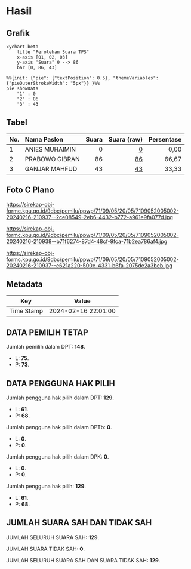 # Hasil

## Grafik

```mermaid
xychart-beta
    title "Perolehan Suara TPS"
    x-axis [01, 02, 03]
    y-axis "Suara" 0 --> 86
    bar [0, 86, 43]
```

```mermaid
%%{init: {"pie": {"textPosition": 0.5}, "themeVariables": {"pieOuterStrokeWidth": "5px"}} }%%
pie showData
    "1" : 0
    "2" : 86
    "3" : 43
```

## Tabel

| No. | Nama Paslon    | Suara | Suara (raw) | Persentase |
|:--- |:-------------- | -----:| -----------:| ----------:|
| 1   | ANIES MUHAIMIN | 0     | [0][p-1]    | 0,00       |
| 2   | PRABOWO GIBRAN | 86    | [86][p-2]   | 66,67      |
| 3   | GANJAR MAHFUD  | 43    | [43][p-3]   | 33,33      |


[p-1]: https://github.com/gigit-pemilu/pemilu-2024-71-sulawesi-utara/blob/main/pilpres/hitung-suara/sub/71-sulawesi-utara/sub/09-kep-siau-tagulandang-biaro/sub/05-siau-barat-selatan/sub/2005-makoa/sub/002-tps/sub/paslon-1.txt
[p-2]: https://github.com/gigit-pemilu/pemilu-2024-71-sulawesi-utara/blob/main/pilpres/hitung-suara/sub/71-sulawesi-utara/sub/09-kep-siau-tagulandang-biaro/sub/05-siau-barat-selatan/sub/2005-makoa/sub/002-tps/sub/paslon-2.txt
[p-3]: https://github.com/gigit-pemilu/pemilu-2024-71-sulawesi-utara/blob/main/pilpres/hitung-suara/sub/71-sulawesi-utara/sub/09-kep-siau-tagulandang-biaro/sub/05-siau-barat-selatan/sub/2005-makoa/sub/002-tps/sub/paslon-3.txt

## Foto C Plano

https://sirekap-obj-formc.kpu.go.id/9dbc/pemilu/ppwp/71/09/05/20/05/7109052005002-20240216-210937--2ce08549-2eb6-4432-b772-a961e9fa077d.jpg

https://sirekap-obj-formc.kpu.go.id/9dbc/pemilu/ppwp/71/09/05/20/05/7109052005002-20240216-210938--b71f6274-87d4-48cf-9fca-71b2ea786af4.jpg

https://sirekap-obj-formc.kpu.go.id/9dbc/pemilu/ppwp/71/09/05/20/05/7109052005002-20240216-210937--e621a220-500e-4331-b6fa-2075de2a3beb.jpg


## Metadata

| Key        | Value               |
| ---------- | ------------------- |
| Time Stamp | 2024-02-16 22:01:00 |


## DATA PEMILIH TETAP

Jumlah pemilih dalam DPT: **148**.
 * L: **75**.
 * P: **73**.

## DATA PENGGUNA HAK PILIH

Jumlah pengguna hak pilih dalam DPT: **129**.
 * L: **61**.
 * P: **68**.

Jumlah pengguna hak pilih dalam DPTb: **0**.
 * L: **0**.
 * P: **0**.

Jumlah pengguna hak pilih dalam DPK: **0**.
 * L: **0**.
 * P: **0**.

Jumlah pengguna hak pilih: **129**.
 * L: **61**.
 * P: **68**.

## JUMLAH SUARA SAH DAN TIDAK SAH

JUMLAH SELURUH SUARA SAH: **129**.

JUMLAH SUARA TIDAK SAH: **0**.

JUMLAH SELURUH SUARA SAH DAN SUARA TIDAK SAH: **129**.


